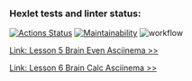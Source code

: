 ### Hexlet tests and linter status:
[![Actions Status](https://github.com/evdokimoww/frontend-project-lvl1/workflows/hexlet-check/badge.svg)](https://github.com/evdokimoww/frontend-project-lvl1/actions)
[![Maintainability](https://api.codeclimate.com/v1/badges/416b67c1c3c63fa11448/maintainability)](https://codeclimate.com/github/evdokimoww/frontend-project-lvl1/maintainability)
![workflow](https://github.com/evdokimoww/frontend-project-lvl1/actions/workflows/github-actions.yml/badge.svg)

[Link: Lesson 5 Brain Even Asciinema >>](https://asciinema.org/a/NUMo0k7S2iuyhL8YAqtOCsQJD)

[Link: Lesson 6 Brain Calc Asciinema >>](https://asciinema.org/a/Dts5XuNAikcT9B63gWccS7dC1)